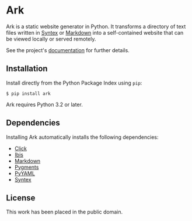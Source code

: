 
Ark
===

Ark is a static website generator in Python. It transforms a directory of text files written in [Syntex][] or [Markdown][] into a self-contained website that can be viewed locally or served remotely.

[Syntex]: https://github.com/dmulholland/syntex
[Markdown]: http://daringfireball.net/projects/markdown/

See the project's [documentation](http://pythonhosted.org/ark/) for further details.


Installation
------------

Install directly from the Python Package Index using `pip`:

    $ pip install ark

Ark requires Python 3.2 or later.


Dependencies
------------

Installing Ark automatically installs the following dependencies:

* [Click](http://click.pocoo.org/)
* [Ibis](http://github.com/dmulholland/ibis)
* [Markdown](https://pythonhosted.org/Markdown/)
* [Pygments](http://pygments.org/)
* [PyYAML](http://pyyaml.org/)
* [Syntex](http://github.com/dmulholland/syntex)


License
-------

This work has been placed in the public domain.
